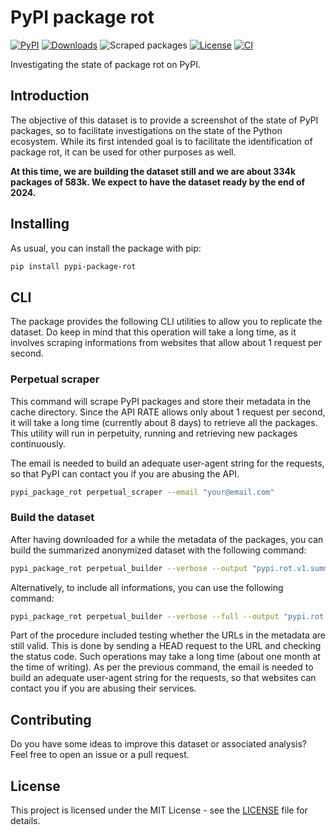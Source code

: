 # PyPI package rot

[![PyPI](https://badge.fury.io/py/pypi-package-rot.svg)](https://badge.fury.io/py/pypi-package-rot)
[![Downloads](https://pepy.tech/badge/pypi-package-rot)](https://pepy.tech/badge/pypi-package-rot)
![Scraped packages](https://img.shields.io/badge/Scraped%20packages-334893%20of%20583488-blue)
[![License](https://img.shields.io/badge/License-MIT-blue.svg)](https://github.com/LucaCappelletti94/pypi-package-rot/blob/master/LICENSE)
[![CI](https://github.com/LucaCappelletti94/pypi-package-rot/actions/workflows/python.yml/badge.svg)](https://github.com/LucaCappelletti94/pypi-package-rot/actions)

Investigating the state of package rot on PyPI.

## Introduction

The objective of this dataset is to provide a screenshot of the state of PyPI packages, so to facilitate investigations on the state of the Python ecosystem. While its first intended goal is to facilitate the identification of package rot, it can be used for other purposes as well.

**At this time, we are building the dataset still and we are about 334k packages of 583k. We expect to have the dataset ready by the end of 2024.**

## Installing

As usual, you can install the package with pip:

```bash
pip install pypi-package-rot
```

## CLI

The package provides the following CLI utilities to allow you to replicate the dataset. Do keep in mind that this operation will take a long time, as it involves scraping informations from websites that allow about 1 request per second.

### Perpetual scraper

This command will scrape PyPI packages and store their metadata in the cache directory. Since the API RATE allows only about 1 request per second, it will take a long time (currently about 8 days) to retrieve all the packages. This utility will run in perpetuity, running and retrieving new packages continuously.

The email is needed to build an adequate user-agent string for the requests, so that PyPI can contact you if you are abusing the API.

```bash
pypi_package_rot perpetual_scraper --email "your@email.com"
```

### Build the dataset

After having downloaded for a while the metadata of the packages, you can build the summarized anonymized dataset with the following command:

```bash
pypi_package_rot perpetual_builder --verbose --output "pypi.rot.v1.summarized.csv"  --email "your@email.com"
```

Alternatively, to include all informations, you can use the following command:

```bash
pypi_package_rot perpetual_builder --verbose --full --output "pypi.rot.v1.full.json"  --email "your@email.com"
```

Part of the procedure included testing whether the URLs in the metadata are still valid. This is done by sending a HEAD request to the URL and checking the status code. Such operations may take a long time (about one month at the time of writing). As per the previous command, the email is needed to build an adequate user-agent string for the requests, so that websites can contact you if you are abusing their services.

## Contributing

Do you have some ideas to improve this dataset or associated analysis? Feel free to open an issue or a pull request.

## License

This project is licensed under the MIT License - see the [LICENSE](LICENSE) file for details.
